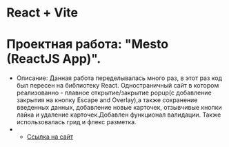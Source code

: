 # React + Vite
# Проектная работа: "Mesto (ReactJS App)".

* Описание:
Данная работа переделывалась много раз, в этот раз код был пересен на библиотеку React.
Одностраничный сайт в котором реализованно -  плавное открытие/закрытие popup(с добавление закрытия на кнопку Escape and Overlay),а также сохранение введенных данных, добавление новые карточек, отзывчивые кнопки лайка и удаление карточек.Добавлен функционал валидации.
Также использовалась грид и флекс разметка.
* * [Ссылка на cайт](https://xc1st.github.io/mesto/)

